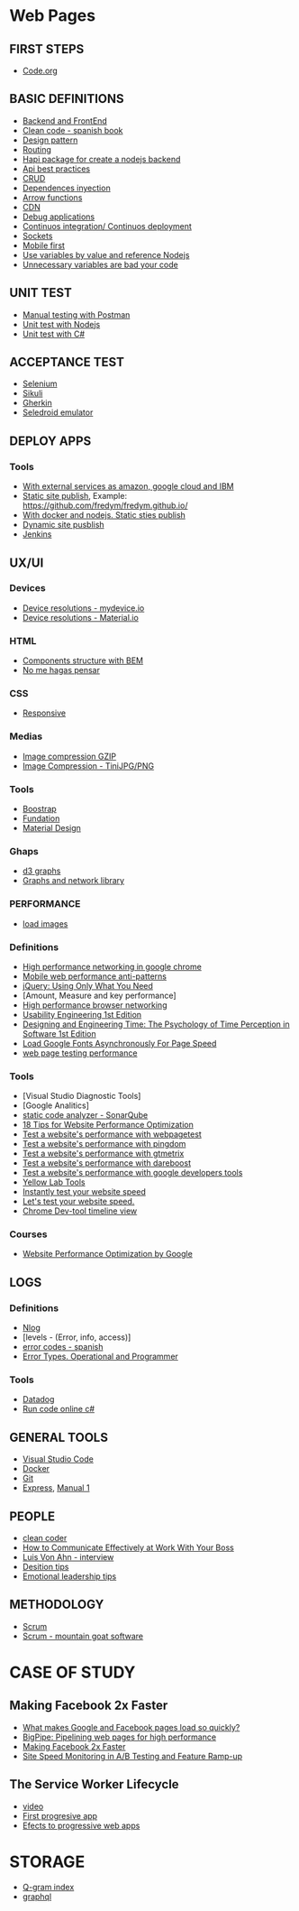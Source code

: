 # Web Pages

## FIRST STEPS
* [Code.org](https://studio.code.org/s/minecraft/stage/1/puzzle/1)

## BASIC DEFINITIONS
* [Backend and FrontEnd]()
* [Clean code - spanish book](https://drive.google.com/file/d/0BzN9B489_64CeUt4MGJPR21PZkE/view?usp=sharing)
* [Design pattern]()
* [Routing]()
* [Hapi package for create a nodejs backend](https://hapijs.com/api)
* [Api best practices]()
* [CRUD](https://es.wikipedia.org/wiki/CRUD)
* [Dependences inyection](https://elabismodenull.wordpress.com/2017/04/16/4-formas-de-manejar-dependencias-en-nodejs/)
* [Arrow functions](https://developer.mozilla.org/en/docs/Web/JavaScript/Reference/Functions/Arrow_functions)
* [CDN]()
* [Debug applications]()
* [Continuos integration/ Continuos deployment]()
* [Sockets](https://socket.io/)
* [Mobile first]()
* [Use variables by value and reference Nodejs](http://orizens.com/wp/topics/javascript-arrays-passing-by-reference-or-by-value/)
* [Unnecessary variables are bad your code](https://techbeacon.com/why-unnecessary-variables-are-bad-your-code)


## UNIT TEST
* [Manual testing with Postman](https://www.getpostman.com/docs/postman/scripts/test_examples)
* [Unit test with Nodejs](https://www.npmjs.com/package/mocha-cucumber)
* [Unit test with C#](https://www.nuget.org/packages/NUnit/)

## ACCEPTANCE TEST
* [Selenium](http://www.seleniumhq.org/)
* [Sikuli](http://www.sikuli.org/)
* [Gherkin](https://github.com/cucumber/cucumber/wiki/Gherkin)
* [Seledroid emulator](http://selendroid.io/)


## DEPLOY APPS

### Tools
* [With external services as amazon, google cloud and IBM](https://serverless.com/)
* [Static site publish](https://pages.github.com/), Example: https://github.com/fredym/fredym.github.io/
* [With docker and nodejs. Static sties publish](https://zeit.co/now)
* [Dynamic site pusblish](https://www.heroku.com)
* [Jenkins](https://jenkins.io/)



## UX/UI

### Devices
* [Device resolutions - mydevice.io](https://mydevice.io/devices/#sortOthers)
* [Device resolutions - Material.io](https://material.io/devices/)

### HTML
* [Components structure with BEM](https://en.bem.info/)
* [No me hagas pensar](http://www.disenomovil.mobi/multimedia_un/01_intro_ux/no_me_hagas_pensar_steve%20_krug_2da%20ed.pdf)

### CSS
* [Responsive]()

### Medias
* [Image compression GZIP](https://checkgzipcompression.com/)
* [Image Compression - TiniJPG/PNG](https://tinyjpg.com/)

### Tools
* [Boostrap]()
* [Fundation]()
* [Material Design]()

### Ghaps
* [d3 graphs](https://github.com/d3/d3/wiki/Gallery)
* [Graphs and network library](http://js.cytoscape.org/)

### PERFORMANCE
 * [load images](http://afarkas.github.io/lazysizes/)

### Definitions

* [High performance networking in google chrome](https://www.igvita.com/posa/high-performance-networking-in-google-chrome/)
* [Mobile web performance anti-patterns](https://www.oreilly.com/ideas/mobile-web-performance-anti-patterns?imm_mid=0edc8b&cmp=em-webops-na-na-newsltr_20170224)
* [jQuery: Using Only What You Need](http://developer.telerik.com/featured/jquery-using-only-what-you-need/)
* [Amount, Measure and key performance]
* [High performance browser networking](https://hpbn.co/)
* [Usability Engineering 1st Edition](https://www.amazon.com/Usability-Engineering-Jakob-Nielsen/dp/0125184069)
* [Designing and Engineering Time: The Psychology of Time Perception in Software 1st Edition](https://www.amazon.com/Designing-Engineering-Time-Psychology-Perception/dp/0321509188)
* [Load Google Fonts Asynchronously For Page Speed](https://www.lockedowndesign.com/load-google-fonts-asynchronously-for-page-speed/)
 * [web page testing performance](https://www.slideshare.net/patrickmeenan/web-performance-testing-9694040)
  
 
### Tools 

* [Visual Studio Diagnostic Tools]
* [Google Analitics]
* [static code analyzer - SonarQube](https://www.sonarqube.org/)
* [18 Tips for Website Performance Optimization](https://www.keycdn.com/blog/website-performance-optimization/)
* [Test a website's performance with webpagetest](http://www.webpagetest.org/)
* [Test a website's performance with pingdom](https://tools.pingdom.com)
* [Test a website's performance with gtmetrix](https://gtmetrix.com)
* [Test a website's performance with dareboost](https://www.dareboost.com)
* [Test a website's performance with google developers tools](https://developers.google.com/speed/pagespeed/insights/)
* [Yellow Lab  Tools](http://yellowlab.tools/)
* [Instantly test your website speed](https://www.dotcom-tools.com/website-speed-test.aspx)
* [Let's test your website speed.](https://www.giftofspeed.com/)
* [Chrome Dev-tool timeline view](https://chromedevtools.github.io/timeline-viewer/)


### Courses
* [Website Performance Optimization by Google](https://www.udacity.com/course/website-performance-optimization--ud884)



## LOGS

### Definitions

* [Nlog](https://github.com/NLog/NLog/wiki/Tutorial)
* [levels - (Error, info, access)]
* [error codes - spanish](https://blog.agetic.gob.bo/2016/07/elegir-un-codigo-de-estado-http-deja-de-hacerlo-dificil/)
* [Error Types.  Operational and Programmer](https://www.joyent.com/node-js/production/design/errors)
### Tools

* [Datadog](https://www.datadoghq.com)
* [Run code online c#](https://github.com/ServiceStackApps/LiveDemos#live-servicestack-demos)
 

## GENERAL TOOLS

* [Visual Studio Code]()
* [Docker]()
* [Git](https://github.com/git-school/visualizing-git)
* [Express](https://expressjs.com/), [Manual 1](https://codeforgeek.com/2015/01/render-html-file-expressjs/)

## PEOPLE
* [clean coder](http://blog.christoffer.me/9-things-i-learned-from-reading-the-clean-coder-by-robert-c-martin-on-how-professional-developers-conduct-themselves/)
* [How to Communicate Effectively at Work With Your Boss](https://blog.hubspot.com/marketing/communicating-effectively-with-your-boss)
* [Luis Von Ahn - interview](https://www.youtube.com/watch?v=9g6DVX9i-Fk)
* [Desition tips](http://image-store.slidesharecdn.com/47cd2b47-a71e-4137-be4c-9944086ee06b-original.jpeg)
* [Emotional leadership tips](http://juancarloscasco.emprendedorex.com/10-tips-para-desarrollar-tu-liderazgo-desde-la-gestion-emocional/)

## METHODOLOGY

* [Scrum](https://www.scrumalliance.org)
* [Scrum - mountain goat software](https://www.mountaingoatsoftware.com)

# CASE OF STUDY
## Making Facebook 2x Faster
* [What makes Google and Facebook pages load so quickly?](https://www.quora.com/What-makes-Google-and-Facebook-pages-load-so-quickly)
* [BigPipe: Pipelining web pages for high performance](https://www.facebook.com/notes/facebook-engineering/bigpipe-pipelining-web-pages-for-high-performance/389414033919/)
* [Making Facebook 2x Faster](https://www.facebook.com/note.php?note_id=307069903919)
* [Site Speed Monitoring in A/B Testing and Feature Ramp-up](https://engineering.linkedin.com/blog/2017/06/site-speed-monitoring-in-a-b-testing-and-feature-ramp-up)

## The Service Worker Lifecycle 
* [video](https://www.youtube.com/watch?v=TF4AB75PyIc)
* [First progresive app](https://developers.google.com/web/fundamentals/getting-started/codelabs/your-first-pwapp/?hl=es-419)
* [Efects to progressive web apps](https://medium.com/mobify-design-team/designing-for-the-appearance-of-speed-aaabc7f568c2)

# STORAGE

 * [Q-gram index](http://seqan.readthedocs.io/en/master/Tutorial/DataStructures/Indices/QgramIndex.html)
 * [graphql](http://graphql.org/) 
